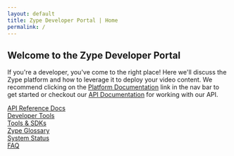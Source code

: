 ```yaml
---
layout: default
title: Zype Developer Portal | Home
permalink: /
---
```


<h2 class="hidden-mobile">Welcome to the Zype Developer Portal</h2>

If you're a developer, you've come to the right place! Here we'll discuss the Zype platform and how to leverage it to deploy your video content. We recommend clicking on the [Platform Documentation](/platform_docs/) link in the nav bar to get started or checkout our [API Documentation](/api_docs/intro/) for working with our API.


<div id="homepage-container">
  <a href="/api_docs/intro/">
    <div class="homepage-tile">
      <span class="fa fa-code homepage-icon"></span>
      <span class="homepage-text">API Reference Docs</span>
    </div>
  </a>

  <a href="https://support.zype.com/hc/en-us/categories/115002426648-Developer-Tools-APIs-and-Plugins-">
    <div class="homepage-tile">
      <span class="fa fa-file-text homepage-icon"></span>
      <span class="homepage-text">Developer Tools</span>
    </div>
  </a>

  <a href="https://support.zype.com/hc/en-us/categories/201978548-Applications">
    <div class="homepage-tile end-of-row">
      <span class="fa fa-cubes homepage-icon"></span>
      <span class="homepage-text">Tools &amp; SDKs</span>
    </div>
  </a>

  <a href="https://support.zype.com/hc/en-us/articles/216218128-Glossary-of-Zype-Terms">
    <div class="homepage-tile">
      <span class="fa fa-book homepage-icon"></span>
      <span class="homepage-text">Zype Glossary</span>
    </div>
  </a>

  <a href="http://status.zype.com/">
    <div class="homepage-tile">
      <span class="fa fa-cogs homepage-icon"></span>
      <span class="homepage-text">System Status</span>
    </div>
  </a>

  <a href="https://support.zype.com/hc/en-us/categories/115001506808-FAQ">
    <div class="homepage-tile end-of-row">
      <span class="fa fa-question homepage-icon"></span>
      <span class="homepage-text">FAQ</span>
    </div>
  </a>
</div>
